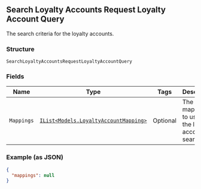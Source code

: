 ## Search Loyalty Accounts Request Loyalty Account Query

The search criteria for the loyalty accounts.

### Structure

`SearchLoyaltyAccountsRequestLoyaltyAccountQuery`

### Fields

| Name | Type | Tags | Description |
|  --- | --- | --- | --- |
| `Mappings` | [`IList<Models.LoyaltyAccountMapping>`](/doc/models/loyalty-account-mapping.md) | Optional | The set of mappings to use in the loyalty account search. |

### Example (as JSON)

```json
{
  "mappings": null
}
```

